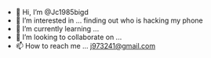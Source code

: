 - 👋 Hi, I’m @Jc1985bigd
- 👀 I’m interested in ... finding out who is hacking my phone 
- 🌱 I’m currently learning ...
- 💞️ I’m looking to collaborate on ...
- 📫 How to reach me ... j973241@gmail.com

<!---
Jc1985bigd/Jc1985bigd is a ✨ special ✨ repository because its `README.md` (this file) appears on your GitHub profile.
You can click the Preview link to take a look at your changes.
--->
